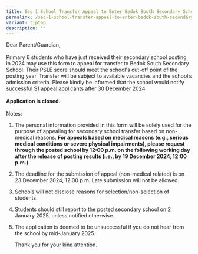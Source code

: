 ```yaml
---
title: Sec 1 School Transfer Appeal to Enter Bedok South Secondary School
permalink: /sec-1-school-transfer-appeal-to-enter-bedok-south-secondary-school/
variant: tiptap
description: ""
---
```

<p>Dear Parent/Guardian,
<br>
<br>Primary 6 students who have just received their secondary school posting
in 2024 may use this form to appeal for transfer to Bedok South Secondary
School. Their PSLE score should meet the school's cut-off point of the
posting year. Transfer will be subject to available vacancies and the school’s
admission criteria. Please kindly be informed that the school would notify
successful S1 appeal applicants after 30 December 2024.
<br>
<br><strong>Application is closed</strong>.
<br>
<br>Notes:</p>
<ol data-tight="true" class="tight">
<li>
<p>The personal information provided in this form will be solely used for
the purpose of appealing for secondary school transfer based on non-medical
reasons. <strong>For appeals based on medical reasons (e.g., serious medical conditions or severe physical impairments), please request through the posted school by 12:00 p.m. on the following working day after the release of posting results (i.e., by 19 December 2024, 12:00 p.m.).&nbsp;&nbsp;</strong>
</p>
</li>
</ol>
<ol start="2" data-tight="true" class="tight">
<li>
<p>The deadline for the submission of appeal (non-medical related) is on
23 December 2024, 12:00 p.m. Late submission will not be allowed.</p>
</li>
</ol>
<ol start="3" data-tight="true" class="tight">
<li>
<p>Schools will not disclose reasons for selection/non-selection of students.</p>
</li>
</ol>
<ol start="4" data-tight="true" class="tight">
<li>
<p>Students should still report to the posted secondary school on 2 January
2025, unless notified otherwise.</p>
</li>
</ol>
<ol start="5" data-tight="true" class="tight">
<li>
<p>The application is deemed to be unsuccessful if you do not hear from the
school by mid-January 2025.
<br>
</p>
<p>Thank you for your kind attention.</p>
</li>
</ol>
<p></p>